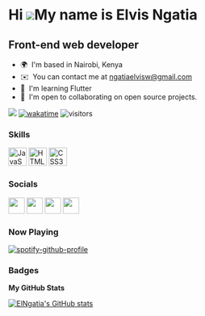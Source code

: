 

Hi ![](https://user-images.githubusercontent.com/18350557/176309783-0785949b-9127-417c-8b55-ab5a4333674e.gif)My name is Elvis Ngatia
====================================================================================================================================

Front-end web developer
-----------------------

* 🌍  I'm based in Nairobi, Kenya
* ✉️  You can contact me at [ngatiaelvisw@gmail.com](mailto:ngatiaelvisw@gmail.com)
* 🧠  I'm learning Flutter
* 🤝  I'm open to collaborating on open source projects.

<a href="https://www.twitter.com/blindbanditbmc" target="_blank" rel="noreferrer"><img
src="https://img.shields.io/twitter/follow/blindbanditbmc?logo=twitter&style=for-the-badge&color=0891b2&labelColor=1c1917"
/></a>
[![wakatime](https://wakatime.com/badge/user/9d2db4cf-fab5-4ac9-859f-30c94a617589.svg)](https://wakatime.com/@9d2db4cf-fab5-4ac9-859f-30c94a617589)
![visitors](https://visitor-badge.deta.dev/badge?page_id=ElNgatia.ElNgatia&left_color=grey&right_color=blue)

### Skills


<p align="left">
<a href="https://developer.mozilla.org/en-US/docs/Web/JavaScript" target="_blank" rel="noreferrer"><img src="https://raw.githubusercontent.com/danielcranney/readme-generator/main/public/icons/skills/javascript-colored.svg" width="36" height="36" alt="JavaScript" /></a>
<a href="https://developer.mozilla.org/en-US/docs/Glossary/HTML5" target="_blank" rel="noreferrer"><img src="https://raw.githubusercontent.com/danielcranney/readme-generator/main/public/icons/skills/html5-colored.svg" width="36" height="36" alt="HTML5" /></a>
<a href="https://www.w3.org/TR/CSS/#css" target="_blank" rel="noreferrer"><img src="https://raw.githubusercontent.com/danielcranney/readme-generator/main/public/icons/skills/css3-colored.svg" width="36" height="36" alt="CSS3" /></a>


### Socials

<p align="left"> <a href="https://www.github.com/blindbanditbmc" target="_blank" rel="noreferrer"><img src="https://raw.githubusercontent.com/danielcranney/readme-generator/main/public/icons/socials/github.svg" width="32" height="32" /></a> <a href="https://www.linkedin.com/in/elvisngatia" target="_blank" rel="noreferrer"><img src="https://raw.githubusercontent.com/danielcranney/readme-generator/main/public/icons/socials/linkedin.svg" width="32" height="32" /></a> <a href="https://www.stackoverflow.com/users/ngatia-elvis" target="_blank" rel="noreferrer"><img src="https://raw.githubusercontent.com/danielcranney/readme-generator/main/public/icons/socials/stackoverflow.svg" width="32" height="32" /></a> <a href="https://www.twitter.com/blindbanditbmc" target="_blank" rel="noreferrer"><img src="https://raw.githubusercontent.com/danielcranney/readme-generator/main/public/icons/socials/twitter.svg" width="32" height="32" /></a></p>

### Now Playing
[![spotify-github-profile](https://spotify-github-profile.vercel.app/api/view?uid=cmoailnginlnufkbjci8c38lg&cover_image=true&theme=novatorem&show_offline=false&background_color=121212&bar_color=53b14f&bar_color_cover=true)](https://github.com/kittinan/spotify-github-profile)


### Badges

<b>My GitHub Stats</b>

<a href="http://www.github.com/ElNgatia"><img src="https://github-readme-stats.vercel.app/api?username=ElNgatia&show_icons=true&hide=&count_private=true&title_color=0891b2&text_color=ffffff&icon_color=0891b2&bg_color=1c1917&hide_border=true&show_icons=true" alt="ElNgatia's GitHub stats" /></a>
